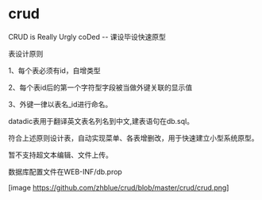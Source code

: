 crud
====

CRUD is Really Urgly coDed -- 课设毕设快速原型

表设计原则

1、每个表必须有id，自增类型

2、每个表id后的第一个字符型字段被当做外键关联的显示值

3、外键一律以表名_id进行命名。

datadic表用于翻译英文表名列名到中文,建表语句在db.sql。

符合上述原则设计表，自动实现菜单、各表增删改，用于快速建立小型系统原型。

暂不支持超文本编辑、文件上传。

数据库配置文件在WEB-INF/db.prop

[image https://github.com/zhblue/crud/blob/master/crud/crud.png]




